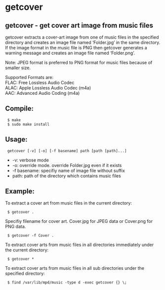 # getcover

## getcover - get cover art image from music files

getcover extracts a cover-art image from one of music files in the specified directory and creates an image file named ‘Folder.jpg’ in the same directory. If the image format in the music file is PNG then getcover generates a warning message and creates an image file named ‘Folder.png’.

Note: JPEG format is preferred to PNG format for music files because of smaller size.

 Supported Formats are:  
  FLAC: Free Lossless Audio Codec  
  ALAC: Apple Lossless Audio Codec (m4a)  
  AAC: Advanced Audio Coding (m4a)  

## Compile:
```
 $ make  
 $ sudo make install
```

## Usage:
```
 getcover [-v] [-o] [-f basename] path [path [path]...]
```
 *  -v: verbose mode  
 *  -o: override mode. override Folder.jpg even if it exists  
 *  -f basename: specifiy name of image file without suffix  
 *  path: path of the directory which contains music files  

 
## Example:

To extract a cover art from music files in the current directory:  
```
 $ getcover . 
```

Specifiy filename for cover art. Cover.jpg for JPEG data or Cover.png for PNG data.  
```
 $ getcover -f Cover .
```

To extract cover arts from music files in all directories immediately under the current directory:  
```
 $ getcover *
```

To extract cover arts from music files in all sub directories under the specified directory:  
```
 $ find /var/lib/mpd/music -type d -exec getcover {} \;
```

